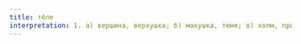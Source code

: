 ```yaml
---
title: тёпе
interpretation: 1. а) вершина, верхушка; б) макушка, темя; в) холм, пригорок; сопка; высота; насыпь, курган; 2. тюрк. а) затылок (у птиц); б) ср. ИЛМ Тепе; 3. ср. РПН тоба, тобей
---
```


